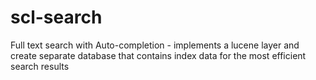 # scl-search
Full text search with Auto-completion - implements a lucene layer and create separate database that contains index data for the most efficient search results
